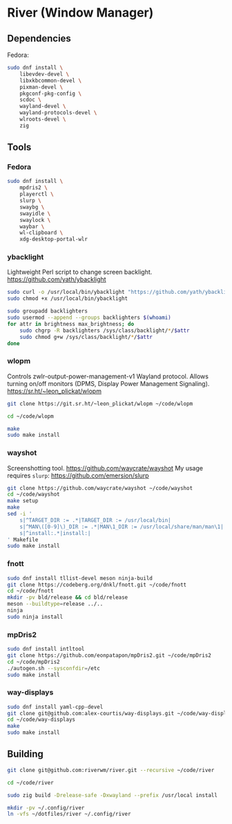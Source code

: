 # River (Window Manager)

## Dependencies

Fedora:

```sh
sudo dnf install \
	libevdev-devel \
	libxkbcommon-devel \
	pixman-devel \
	pkgconf-pkg-config \
	scdoc \
	wayland-devel \
	wayland-protocols-devel \
	wlroots-devel \
	zig
```

## Tools

### Fedora

```sh
sudo dnf install \
	mpdris2 \
	playerctl \
	slurp \
	swaybg \
	swayidle \
	swaylock \
	waybar \
	wl-clipboard \
	xdg-desktop-portal-wlr
```

### ybacklight

Lightweight Perl script to change screen backlight.
<https://github.com/yath/ybacklight>

```sh
sudo curl -o /usr/local/bin/ybacklight "https://github.com/yath/ybacklight/raw/ac3067350618bd9f95bb8fac678e6bdfff74a7e0/ybacklight"
sudo chmod +x /usr/local/bin/ybacklight

sudo groupadd backlighters
sudo usermod --append --groups backlighters $(whoami)
for attr in brightness max_brightness; do
	sudo chgrp -R backlighters /sys/class/backlight/*/$attr
	sudo chmod g+w /sys/class/backlight/*/$attr
done
```

### wlopm

Controls zwlr-output-power-management-v1 Wayland protocol. Allows turning
on/off monitors (DPMS, Display Power Management Signaling).
<https://sr.ht/~leon_plickat/wlopm>

```sh
git clone https://git.sr.ht/~leon_plickat/wlopm ~/code/wlopm

cd ~/code/wlopm

make
sudo make install
```

### wayshot

Screenshotting tool. <https://github.com/waycrate/wayshot>
My usage requires `slurp`: <https://github.com/emersion/slurp>

```sh
git clone https://github.com/waycrate/wayshot ~/code/wayshot
cd ~/code/wayshot
make setup
make
sed -i '
	s|^TARGET_DIR := .*|TARGET_DIR := /usr/local/bin|
	s|^MAN\([0-9]\)_DIR := .*|MAN\1_DIR := /usr/local/share/man/man\1|
	s|^install:.*|install:|
' Makefile
sudo make install
```

### fnott

```sh
sudo dnf install tllist-devel meson ninja-build
git clone https://codeberg.org/dnkl/fnott.git ~/code/fnott
cd ~/code/fnott
mkdir -pv bld/release && cd bld/release
meson --buildtype=release ../..
ninja
sudo ninja install
```

### mpDris2

```sh
sudo dnf install intltool
git clone https://github.com/eonpatapon/mpDris2.git ~/code/mpDris2
cd ~/code/mpDris2
./autogen.sh --sysconfdir=/etc
sudo make install
```

### way-displays

```sh
sudo dnf install yaml-cpp-devel
git clone git@github.com:alex-courtis/way-displays.git ~/code/way-displays
cd ~/code/way-displays
make
sudo make install
```

## Building

```sh
git clone git@github.com:riverwm/river.git --recursive ~/code/river

cd ~/code/river

sudo zig build -Drelease-safe -Dxwayland --prefix /usr/local install

mkdir -pv ~/.config/river
ln -vfs ~/dotfiles/river ~/.config/river
```
